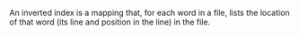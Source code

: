 An inverted index is a mapping that, for each word in a file, lists the location of that word (its line and position in the line) 
in the file.
